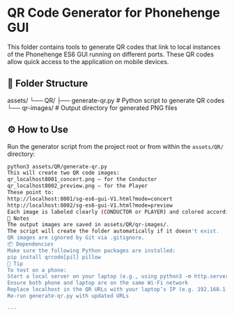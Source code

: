 # QR Code Generator for Phonehenge GUI

This folder contains tools to generate QR codes that link to local instances of the Phonehenge ES6 GUI running on different ports. These QR codes allow quick access to the application on mobile devices.

## 📁 Folder Structure

assets/
└── QR/
├── generate-qr.py # Python script to generate QR codes
└── qr-images/ # Output directory for generated PNG files

## ⚙️ How to Use

Run the generator script from the project root or from within the `assets/QR/` directory:

```bash
python3 assets/QR/generate-qr.py
This will create two QR code images:
qr_localhost8001_concert.png – for the Conductor
qr_localhost8002_preview.png – for the Player
These point to:
http://localhost:8001/sg-es6-gui-V1.html?mode=concert
http://localhost:8002/sg-es6-gui-V1.html?mode=preview
Each image is labeled clearly (CONDUCTOR or PLAYER) and colored accordingly.
🧼 Notes
The output images are saved in assets/QR/qr-images/.
The script will create the folder automatically if it doesn't exist.
QR images are ignored by Git via .gitignore.
📦 Dependencies
Make sure the following Python packages are installed:
pip install qrcode[pil] pillow
🧪 Tip
To test on a phone:
Start a local server on your laptop (e.g., using python3 -m http.server 8002)
Ensure both phone and laptop are on the same Wi-Fi network
Replace localhost in the QR URLs with your laptop’s IP (e.g. 192.168.1.42)
Re-run generate-qr.py with updated URLs

---